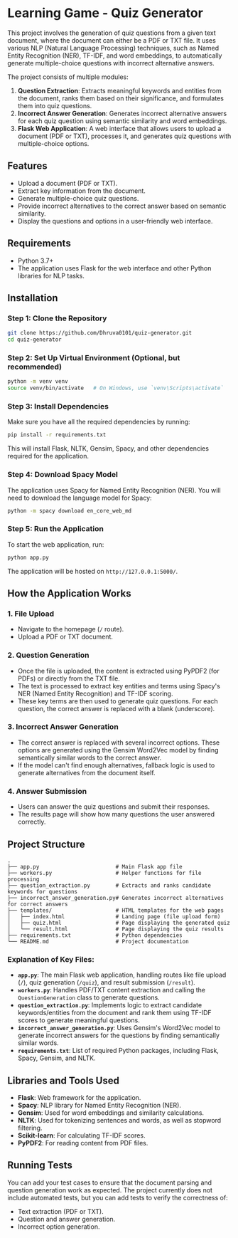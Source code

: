 
# Learning Game - Quiz Generator

This project involves the generation of quiz questions from a given text document, where the document can either be a PDF or TXT file. It uses various NLP (Natural Language Processing) techniques, such as Named Entity Recognition (NER), TF-IDF, and word embeddings, to automatically generate multiple-choice questions with incorrect alternative answers.

The project consists of multiple modules:

1. **Question Extraction**: Extracts meaningful keywords and entities from the document, ranks them based on their significance, and formulates them into quiz questions.
2. **Incorrect Answer Generation**: Generates incorrect alternative answers for each quiz question using semantic similarity and word embeddings.
3. **Flask Web Application**: A web interface that allows users to upload a document (PDF or TXT), processes it, and generates quiz questions with multiple-choice options.

## Features

- Upload a document (PDF or TXT).
- Extract key information from the document.
- Generate multiple-choice quiz questions.
- Provide incorrect alternatives to the correct answer based on semantic similarity.
- Display the questions and options in a user-friendly web interface.

## Requirements

- Python 3.7+
- The application uses Flask for the web interface and other Python libraries for NLP tasks.

## Installation

### Step 1: Clone the Repository

```bash
git clone https://github.com/Dhruva0101/quiz-generator.git
cd quiz-generator
```

### Step 2: Set Up Virtual Environment (Optional, but recommended)

```bash
python -m venv venv
source venv/bin/activate   # On Windows, use `venv\Scripts\activate`
```

### Step 3: Install Dependencies

Make sure you have all the required dependencies by running:

```bash
pip install -r requirements.txt
```

This will install Flask, NLTK, Gensim, Spacy, and other dependencies required for the application.

### Step 4: Download Spacy Model

The application uses Spacy for Named Entity Recognition (NER). You will need to download the language model for Spacy:

```bash
python -m spacy download en_core_web_md
```

### Step 5: Run the Application

To start the web application, run:

```bash
python app.py
```

The application will be hosted on `http://127.0.0.1:5000/`.

## How the Application Works

### 1. **File Upload**
   - Navigate to the homepage (`/` route).
   - Upload a PDF or TXT document.
   
### 2. **Question Generation**
   - Once the file is uploaded, the content is extracted using PyPDF2 (for PDFs) or directly from the TXT file.
   - The text is processed to extract key entities and terms using Spacy's NER (Named Entity Recognition) and TF-IDF scoring.
   - These key terms are then used to generate quiz questions. For each question, the correct answer is replaced with a blank (underscore).

### 3. **Incorrect Answer Generation**
   - The correct answer is replaced with several incorrect options. These options are generated using the Gensim Word2Vec model by finding semantically similar words to the correct answer. 
   - If the model can't find enough alternatives, fallback logic is used to generate alternatives from the document itself.

### 4. **Answer Submission**
   - Users can answer the quiz questions and submit their responses.
   - The results page will show how many questions the user answered correctly.

## Project Structure

```plaintext
.
├── app.py                        # Main Flask app file
├── workers.py                    # Helper functions for file processing
├── question_extraction.py        # Extracts and ranks candidate keywords for questions
├── incorrect_answer_generation.py# Generates incorrect alternatives for correct answers
├── templates/                    # HTML templates for the web pages
│   ├── index.html                # Landing page (file upload form)
│   ├── quiz.html                 # Page displaying the generated quiz
│   └── result.html               # Page displaying the quiz results
├── requirements.txt              # Python dependencies
└── README.md                     # Project documentation
```

### Explanation of Key Files:

- **`app.py`**: The main Flask web application, handling routes like file upload (`/`), quiz generation (`/quiz`), and result submission (`/result`).
- **`workers.py`**: Handles PDF/TXT content extraction and calling the `QuestionGeneration` class to generate questions.
- **`question_extraction.py`**: Implements logic to extract candidate keywords/entities from the document and rank them using TF-IDF scores to generate meaningful questions.
- **`incorrect_answer_generation.py`**: Uses Gensim's Word2Vec model to generate incorrect answers for the questions by finding semantically similar words.
- **`requirements.txt`**: List of required Python packages, including Flask, Spacy, Gensim, and NLTK.

## Libraries and Tools Used

- **Flask**: Web framework for the application.
- **Spacy**: NLP library for Named Entity Recognition (NER).
- **Gensim**: Used for word embeddings and similarity calculations.
- **NLTK**: Used for tokenizing sentences and words, as well as stopword filtering.
- **Scikit-learn**: For calculating TF-IDF scores.
- **PyPDF2**: For reading content from PDF files.

## Running Tests

You can add your test cases to ensure that the document parsing and question generation work as expected. The project currently does not include automated tests, but you can add tests to verify the correctness of:

- Text extraction (PDF or TXT).
- Question and answer generation.
- Incorrect option generation.
